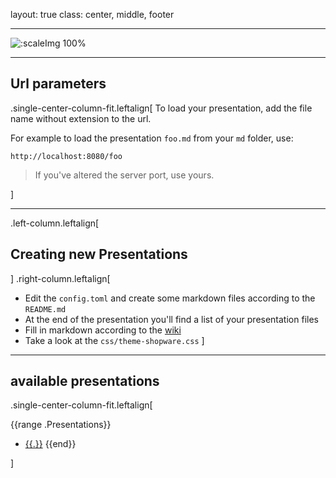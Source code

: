 layout: true
class: center, middle, footer

---

![:scaleImg 100%](/static/internal/img/presla-logo-black.svg "PresLa")

---

## Url parameters

.single-center-column-fit.leftalign[
To load your presentation, add the file name without extension to the url.

For example to load the presentation `foo.md` from your `md` folder, use:

```
http://localhost:8080/foo
```

> If you've altered the server port, use yours.

]

---

.left-column.leftalign[
## Creating new Presentations
]
.right-column.leftalign[
- Edit the `config.toml` and create some markdown files according to the `README.md`
- At the end of the presentation you'll find a list of your presentation files
- Fill in markdown according to the [wiki](https://github.com/gnab/remark/wiki)
- Take a look at the `css/theme-shopware.css`
]

---

## available presentations

.single-center-column-fit.leftalign[

{{range .Presentations}}
- [{{.}}](/{{.}})
{{end}}

]